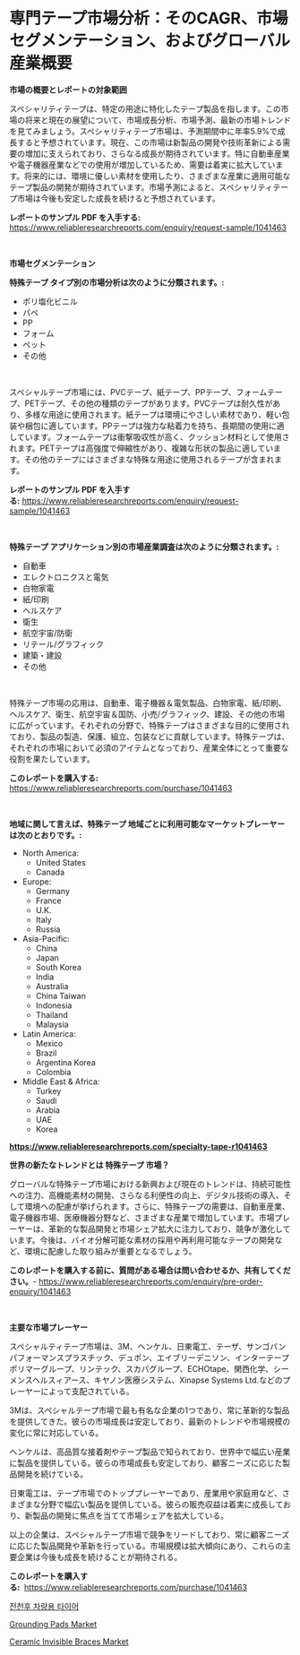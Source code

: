 <p><h1>専門テープ市場分析：そのCAGR、市場セグメンテーション、およびグローバル産業概要</h1></p><p><strong>市場の概要とレポートの対象範囲</strong></p>
<p><p>スペシャリティテープは、特定の用途に特化したテープ製品を指します。この市場の将来と現在の展望について、市場成長分析、市場予測、最新の市場トレンドを見てみましょう。スペシャリティテープ市場は、予測期間中に年率5.9%で成長すると予想されています。現在、この市場は新製品の開発や技術革新による需要の増加に支えられており、さらなる成長が期待されています。特に自動車産業や電子機器産業などでの使用が増加しているため、需要は着実に拡大しています。将来的には、環境に優しい素材を使用したり、さまざまな産業に適用可能なテープ製品の開発が期待されています。市場予測によると、スペシャリティテープ市場は今後も安定した成長を続けると予想されています。</p></p>
<p><strong>レポートのサンプル PDF を入手する:</strong> <a href="https://www.reliableresearchreports.com/enquiry/request-sample/1041463">https://www.reliableresearchreports.com/enquiry/request-sample/1041463</a></p>
<p>&nbsp;</p>
<p><strong>市場セグメンテーション</strong></p>
<p><strong>特殊テープ タイプ別の市場分析は次のように分類されます。:</strong></p>
<p><ul><li>ポリ塩化ビニル</li><li>パペ</li><li>PP</li><li>フォーム</li><li>ペット</li><li>その他</li></ul></p>
<p>&nbsp;</p>
<p><p>スペシャルテープ市場には、PVCテープ、紙テープ、PPテープ、フォームテープ、PETテープ、その他の種類のテープがあります。PVCテープは耐久性があり、多様な用途に使用されます。紙テープは環境にやさしい素材であり、軽い包装や梱包に適しています。PPテープは強力な粘着力を持ち、長期間の使用に適しています。フォームテープは衝撃吸収性が高く、クッション材料として使用されます。PETテープは高強度で伸縮性があり、複雑な形状の製品に適しています。その他のテープにはさまざまな特殊な用途に使用されるテープが含まれます。</p></p>
<p><strong>レポートのサンプル PDF を入手する:</strong>&nbsp;<a href="https://www.reliableresearchreports.com/enquiry/request-sample/1041463">https://www.reliableresearchreports.com/enquiry/request-sample/1041463</a></p>
<p>&nbsp;</p>
<p><strong> 特殊テープ アプリケーション別の市場産業調査は次のように分類されます。:</strong></p>
<p><ul><li>自動車</li><li>エレクトロニクスと電気</li><li>白物家電</li><li>紙/印刷</li><li>ヘルスケア</li><li>衛生</li><li>航空宇宙/防衛</li><li>リテール/グラフィック</li><li>建築・建設</li><li>その他</li></ul></p>
<p>&nbsp;</p>
<p><p>特殊テープ市場の応用は、自動車、電子機器＆電気製品、白物家電、紙/印刷、ヘルスケア、衛生、航空宇宙＆国防、小売/グラフィック、建設、その他の市場に広がっています。それぞれの分野で、特殊テープはさまざまな目的に使用されており、製品の製造、保護、組立、包装などに貢献しています。特殊テープは、それぞれの市場において必須のアイテムとなっており、産業全体にとって重要な役割を果たしています。</p></p>
<p><strong>このレポートを購入する:</strong>&nbsp; <a href="https://www.reliableresearchreports.com/purchase/1041463">https://www.reliableresearchreports.com/purchase/1041463</a></p>
<p>&nbsp;</p>
<p><strong>地域に関して言えば、特殊テープ 地域ごとに利用可能なマーケットプレーヤーは次のとおりです。:</strong></p>
<p><ul>
    <li>
        North America:
        <ul>
            <li>United States</li>
            <li>Canada</li>
        </ul>
    </li>
    <li>
        Europe:
        <ul>
            <li>Germany</li>
            <li>France</li>
            <li>U.K.</li>
            <li>Italy</li>
            <li>Russia</li>
        </ul>
    </li>
    <li>
        Asia-Pacific:
        <ul>
            <li>China</li>
            <li>Japan</li>
            <li>South Korea</li>
            <li>India</li>
            <li>Australia</li>
            <li>China Taiwan</li>
            <li>Indonesia</li>
            <li>Thailand</li>
            <li>Malaysia</li>
        </ul>
    </li>
    <li>
        Latin America:
        <ul>
            <li>Mexico</li>
            <li>Brazil</li>
            <li>Argentina Korea</li>
            <li>Colombia</li>
        </ul>
    </li>
    <li>
        Middle East & Africa:
        <ul>
            <li>Turkey</li>
            <li>Saudi</li>
            <li>Arabia</li>
            <li>UAE</li>
            <li>Korea</li>
        </ul>
    </li>
    </ul></p>
<p><strong><a href="https://www.reliableresearchreports.com/specialty-tape-r1041463">https://www.reliableresearchreports.com/specialty-tape-r1041463</a></strong>&nbsp;</p>
<p><strong>世界の新たなトレンドとは 特殊テープ 市場？</strong></p>
<p><p>グローバルな特殊テープ市場における新興および現在のトレンドは、持続可能性への注力、高機能素材の開発、さらなる利便性の向上、デジタル技術の導入、そして環境への配慮が挙げられます。さらに、特殊テープの需要は、自動車産業、電子機器市場、医療機器分野など、さまざまな産業で増加しています。市場プレーヤーは、革新的な製品開発と市場シェア拡大に注力しており、競争が激化しています。今後は、バイオ分解可能な素材の採用や再利用可能なテープの開発など、環境に配慮した取り組みが重要となるでしょう。</p></p>
<p><strong>このレポートを購入する前に、質問がある場合は問い合わせるか、共有してください。</strong>- <a href="https://www.reliableresearchreports.com/enquiry/pre-order-enquiry/1041463">https://www.reliableresearchreports.com/enquiry/pre-order-enquiry/1041463</a></p>
<p>&nbsp;</p>
<p><strong>主要な市場プレーヤー</strong></p>
<p><p>スペシャルティテープ市場は、3M、ヘンケル、日東電工、テーザ、サンゴバンパフォーマンスプラスチック、デュポン、エイブリーデニソン、インターテープポリマーグループ、リンテック、スカパグループ、ECHOtape、関西化学、シーメンスヘルスィアース、キヤノン医療システム、Xinapse Systems Ltd.などのプレーヤーによって支配されている。</p><p>3Mは、スペシャルテープ市場で最も有名な企業の1つであり、常に革新的な製品を提供してきた。彼らの市場成長は安定しており、最新のトレンドや市場規模の変化に常に対応している。</p><p>ヘンケルは、高品質な接着剤やテープ製品で知られており、世界中で幅広い産業に製品を提供している。彼らの市場成長も安定しており、顧客ニーズに応じた製品開発を続けている。</p><p>日東電工は、テープ市場でのトッププレーヤーであり、産業用や家庭用など、さまざまな分野で幅広い製品を提供している。彼らの販売収益は着実に成長しており、新製品の開発に焦点を当てて市場シェアを拡大している。</p><p>以上の企業は、スペシャルテープ市場で競争をリードしており、常に顧客ニーズに応じた製品開発や革新を行っている。市場規模は拡大傾向にあり、これらの主要企業は今後も成長を続けることが期待される。</p></p>
<p><strong>このレポートを購入する:</strong>&nbsp;&nbsp;<a href="https://www.reliableresearchreports.com/purchase/1041463">https://www.reliableresearchreports.com/purchase/1041463</a></p>
<p><p><a href="https://github.com/darrellockm3ytan895656/Market-Research-Report-List-1/blob/main/236395122223.md">전천후 차량용 타이어</a></p><p><a href="https://github.com/shotows/Market-Research-Report-List-2/blob/main/grounding-pads-market.md">Grounding Pads Market</a></p><p><a href="https://github.com/beatblasta/Market-Research-Report-List-2/blob/main/ceramic-invisible-braces-market.md">Ceramic Invisible Braces Market</a></p></p>